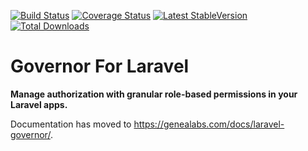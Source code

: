 [![Build Status](https://travis-ci.org/GeneaLabs/laravel-governor.svg?branch=master)](https://travis-ci.org/GeneaLabs/laravel-governor)
[![Coverage Status](https://coveralls.io/repos/github/GeneaLabs/laravel-governor/badge.svg?branch=master)](https://coveralls.io/github/GeneaLabs/laravel-governor?branch=master)
[![Latest StableVersion](https://poser.pugx.org/genealabs/laravel-governor/v/stable.png)](https://packagist.org/packages/genealabs/laravel-governor)
[![Total Downloads](https://poser.pugx.org/genealabs/laravel-governor/downloads.png)](https://packagist.org/packages/genealabs/laravel-governor)

# Governor For Laravel
**Manage authorization with granular role-based permissions in your Laravel apps.**

Documentation has moved to https://genealabs.com/docs/laravel-governor/.
